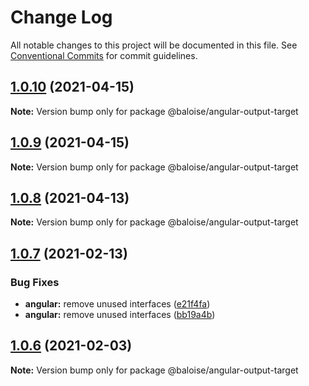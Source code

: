 # Change Log

All notable changes to this project will be documented in this file.
See [Conventional Commits](https://conventionalcommits.org) for commit guidelines.

## [1.0.10](https://github.com/baloise/stencil-ds-output-targets/compare/@baloise/angular-output-target@1.0.9...@baloise/angular-output-target@1.0.10) (2021-04-15)

**Note:** Version bump only for package @baloise/angular-output-target





## [1.0.9](https://github.com/baloise/stencil-ds-output-targets/compare/@baloise/angular-output-target@1.0.8...@baloise/angular-output-target@1.0.9) (2021-04-15)

**Note:** Version bump only for package @baloise/angular-output-target





## [1.0.8](https://github.com/baloise/stencil-ds-output-targets/compare/@baloise/angular-output-target@1.0.7...@baloise/angular-output-target@1.0.8) (2021-04-13)

**Note:** Version bump only for package @baloise/angular-output-target





## [1.0.7](https://github.com/baloise/stencil-ds-output-targets/compare/@baloise/angular-output-target@1.0.6...@baloise/angular-output-target@1.0.7) (2021-02-13)


### Bug Fixes

* **angular:** remove unused interfaces ([e21f4fa](https://github.com/baloise/stencil-ds-output-targets/commit/e21f4fadf8e0f0ed7da8a52276162c374785a2b2))
* **angular:** remove unused interfaces ([bb19a4b](https://github.com/baloise/stencil-ds-output-targets/commit/bb19a4b1d48460d1f854692490804132427fcd63))





## [1.0.6](https://github.com/baloise/stencil-ds-output-targets/compare/@baloise/angular-output-target@1.0.5...@baloise/angular-output-target@1.0.6) (2021-02-03)

**Note:** Version bump only for package @baloise/angular-output-target
